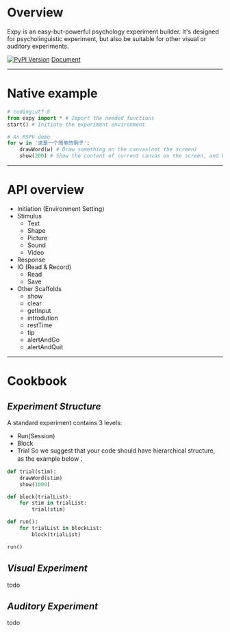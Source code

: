# Overview
Expy is an easy-but-powerful psychology experiment builder. It's designed for psycholinguistic experiment, but also be suitable for other visual or auditory experiments.

[![PyPI Version][pypi-v-image]][pypi-v-link]
[Document](http://expy.readthedocs.io/en/latest/)

[pypi-v-image]: https://img.shields.io/pypi/v/expy.png
[pypi-v-link]: https://pypi.python.org/pypi/expy
---
# Native example

```python
# coding:utf-8
from expy import * # Import the needed functions
start() # Initiate the experiment environment

# An RSPV demo
for w in '这是一个简单的例子':
    drawWord(w) # Draw something on the canvas(not the screen)
    show(200) # Show the content of current canvas on the screen, and keep for 200ms
```
---
# API overview

- Initiation (Environment Setting)
- Stimulus
    - Text
    - Shape
    - Picture
    - Sound
    - Video
- Response
- IO (Read & Record)
    - Read
    - Save
- Other Scaffolds
    - show
    - clear
    - getInput
    - introdution
    - restTime
    - tip
    - alertAndGo
    - alertAndQuit


---
# Cookbook
## *Experiment Structure*
A standard experiment contains 3 levels:
- Run(Session)
- Block
- Trial
So we suggest that your code should have hierarchical structure, as the example below：
```python
def trial(stim):
    drawWord(stim)
    show(1000)

def block(trialList):
    for stim in trialList:
        trial(stim)

def run():
    for trialList in blockList:
        block(trialList)

run()
```
## *Visual Experiment*
todo
## *Auditory Experiment*
todo
